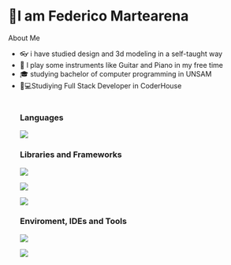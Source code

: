 <h1>👋I am Federico Martearena</h1>
</a>About Me</h2>
<ul>
<li>👓</g-emoji> i have studied design and 3d modeling in a self-taught way</li>
<li>🎼</g-emoji> I play some instruments like Guitar and Piano in my free time</li>
<li>🎓</g-emoji> studying bachelor of computer programming in UNSAM</li>
<li>🧑💻Studiying Full Stack Developer in CoderHouse</li>
<br>
<h2Tech Knowdledge</h2>
<h3>Languages</h3>
<p><img src="https://img.shields.io/badge/-JavaScript-333333?style=flat&amp;logo=javascript" style="max-width: 100%;"></p>
<h3>Libraries and Frameworks</h3>
<p><img src="https://img.shields.io/badge/-Fusion%20360-333333?style=flat&amp;logo=unity)" style="max-width: 100%;"></p>
<h3Infrastructure and DevOps</h3>
<div style="display:inline;">
<p><img src="https://img.shields.io/badge/-Git-333333?style=flat&amp;logo=git" style="max-width: 100%;"></p>
<p><img src="https://img.shields.io/badge/-GitHub-333333?style=flat&amp;logo=github" style="max-width: 100%;"></p>
</div>
<h3>Enviroment, IDEs and Tools</h3>
<div style="display:inline;">
<p><img src="https://img.shields.io/badge/-Visual%20Studio-333333?style=flat&amp;logo=visual-studio-code&amp;logoColor=7e10cc" style="max-width: 100%;"></p>
<p><img src="https://img.shields.io/badge/-Visual%20Studio%20Code-333333?style=flat&amp;logo=visual-studio-code&amp;logoColor=007ACC" style="max-width: 100%;"></p>
</div>
